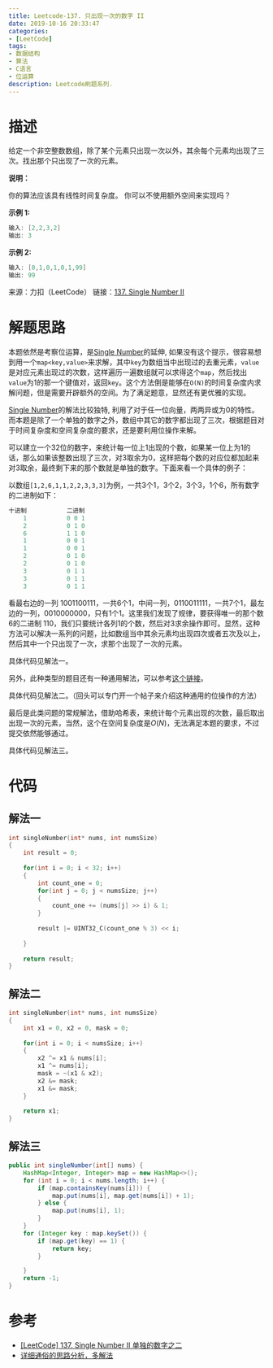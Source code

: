```yaml
---
title: Leetcode-137. 只出现一次的数字 II
date: 2019-10-16 20:33:47
categories:
- [LeetCode]
tags:
- 数据结构
- 算法
- C语言
- 位运算
description: Leetcode刷题系列.
---
```

# 描述

给定一个非空整数数组，除了某个元素只出现一次以外，其余每个元素均出现了三次。找出那个只出现了一次的元素。

**说明：**


你的算法应该具有线性时间复杂度。 你可以不使用额外空间来实现吗？

**示例 1:**

```c
输入: [2,2,3,2]
输出: 3
```

**示例 2:**

```c
输入: [0,1,0,1,0,1,99]
输出: 99
```

来源：力扣（LeetCode）
链接：[137. Single Number II](https://leetcode-cn.com/problems/single-number-ii)


# 解题思路

本题依然是考察位运算，是[Single Number](http://datacruiser.io/2019/08/11/Leetcode-Tencent-50-Task7-136-Single-Number/)的延伸, 如果没有这个提示，很容易想到用一个`map<key,value>`来求解，其中`key`为数组当中出现过的去重元素，`value`是对应元素出现过的次数，这样遍历一遍数组就可以求得这个`map`，然后找出`value`为1的那一个键值对，返回`key`。这个方法倒是能够在`O(N)`的时间复杂度内求解问题，但是需要开辟额外的空间。为了满足题意，显然还有更优雅的实现。

[Single Number](http://datacruiser.io/2019/08/11/Leetcode-Tencent-50-Task7-136-Single-Number/)的解法比较独特, 利用了对于任一位向量，两两异或为0的特性。而本题是除了一个单独的数字之外，数组中其它的数字都出现了三次，根据题目对于时间复杂度和空间复杂度的要求，还是要利用位操作来解。

可以建立一个32位的数字，来统计每一位上1出现的个数，如果某一位上为1的话，那么如果该整数出现了三次，对3取余为0，这样把每个数的对应位都加起来对3取余，最终剩下来的那个数就是单独的数字。下面来看一个具体的例子：

以数组`[1,2,6,1,1,2,2,3,3,3]`为例，一共3个1，3个2，3个3，1个6，所有数字的二进制如下：

```c
十进制           二进制
    1           0 0 1
    2           0 1 0
    6           1 1 0
    1           0 0 1
    1           0 0 1
    2           0 1 0
    2           0 1 0
    3           0 1 1
    3           0 1 1
    3           0 1 1
```

看最右边的一列 1001100111，一共6个1，中间一列，0110011111，一共7个1，最左边的一列，0010000000，只有1个1。这里我们发现了规律，要获得唯一的那个数6的二进制 110，我们只要统计各列1的个数，然后对3求余操作即可。显然，这种方法可以解决一系列的问题，比如数组当中其余元素均出现四次或者五次及以上，然后其中一个只出现了一次，求那个出现了一次的元素。

具体代码见解法一。

另外，此种类型的题目还有一种通用解法，可以参考[这个链接](https://leetcode.com/problems/single-number-ii/discuss/43295/Detailed-explanation-and-generalization-of-the-bitwise-operation-method-for-single-numbers)。

具体代码见解法二。（回头可以专门开一个帖子来介绍这种通用的位操作的方法）

最后是此类问题的常规解法，借助哈希表，来统计每个元素出现的次数，最后取出出现一次的元素，当然，这个在空间复杂度是$O(N)$，无法满足本题的要求，不过提交依然能够通过。

具体代码见解法三。

# 代码

## 解法一

```c
int singleNumber(int* nums, int numsSize)
{
    int result = 0;
    
    for(int i = 0; i < 32; i++)
    {
        int count_one = 0;
        for(int j = 0; j < numsSize; j++)
        {
            count_one += (nums[j] >> i) & 1;
        }
        
        result |= UINT32_C(count_one % 3) << i;
        
    }
    
    return result;
}

```

## 解法二

```c
int singleNumber(int* nums, int numsSize)
{
    int x1 = 0, x2 = 0, mask = 0;
    
    for(int i = 0; i < numsSize; i++)
    {
        x2 ^= x1 & nums[i];
        x1 ^= nums[i];
        mask = ~(x1 & x2);
        x2 &= mask;
        x1 &= mask;
    }
          
    return x1;
}
```

## 解法三

```java
public int singleNumber(int[] nums) {
    HashMap<Integer, Integer> map = new HashMap<>();
    for (int i = 0; i < nums.length; i++) {
        if (map.containsKey(nums[i])) {
            map.put(nums[i], map.get(nums[i]) + 1);
        } else {
            map.put(nums[i], 1);
        }
    }
    for (Integer key : map.keySet()) { 
        if (map.get(key) == 1) {
            return key;
        }

    }
    return -1; 
}
```


# 参考

- [[LeetCode] 137. Single Number II 单独的数字之二](https://www.cnblogs.com/grandyang/p/4263927.html)
- [详细通俗的思路分析，多解法](https://leetcode-cn.com/problems/single-number-ii/solution/xiang-xi-tong-su-de-si-lu-fen-xi-duo-jie-fa-by--31/)